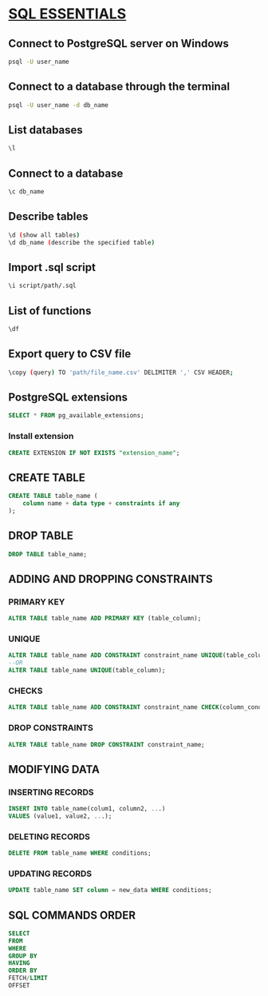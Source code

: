 
# [SQL ESSENTIALS](https://www.amigoscode.com/courses/sql)


## Connect to PostgreSQL server on Windows
```bash
psql -U user_name
```

## Connect to a database through the terminal
```bash
psql -U user_name -d db_name 
```

## List databases
```bash
\l  
```

## Connect to a database
```bash
\c db_name 
```

## Describe tables
```bash
\d (show all tables)
\d db_name (describe the specified table) 
```

## Import .sql script
```bash
\i script/path/.sql 
```

## List of functions
```bash
\df
```

## Export query to CSV file
```bash
\copy (query) TO 'path/file_name.csv' DELIMITER ',' CSV HEADER; 
```

## PostgreSQL extensions
```sql
SELECT * FROM pg_available_extensions;
```
### Install extension
```sql
CREATE EXTENSION IF NOT EXISTS "extension_name";
```

##  CREATE TABLE
```sql
CREATE TABLE table_name (
    column name + data type + constraints if any
);
```
## DROP TABLE
```sql
DROP TABLE table_name;
```
## ADDING AND DROPPING CONSTRAINTS
### PRIMARY KEY
```sql
ALTER TABLE table_name ADD PRIMARY KEY (table_column);
```

### UNIQUE
```sql
ALTER TABLE table_name ADD CONSTRAINT constraint_name UNIQUE(table_column);
--OR
ALTER TABLE table_name UNIQUE(table_column);
```

### CHECKS
```sql
ALTER TABLE table_name ADD CONSTRAINT constraint_name CHECK(column_condition/s);
```

### DROP CONSTRAINTS
```sql
ALTER TABLE table_name DROP CONSTRAINT constraint_name; 
```
## MODIFYING DATA
### INSERTING RECORDS
```sql
INSERT INTO table_name(colum1, column2, ...)
VALUES (value1, value2, ...);
```

### DELETING RECORDS
```sql
DELETE FROM table_name WHERE conditions;
```

### UPDATING RECORDS
```sql
UPDATE table_name SET column = new_data WHERE conditions;
```

## SQL COMMANDS ORDER
```sql
SELECT 
FROM
WHERE
GROUP BY
HAVING
ORDER BY
FETCH/LIMIT
OFFSET
```
